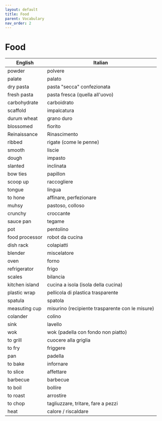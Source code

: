 ```yaml
---
layout: default
title: Food
parent: Vocabulary
nav_order: 2
---
```


# Food


| English          | Italian |
| -----------------|---------|
| powder           | polvere |
| palate           | palato |
| dry pasta        | pasta "secca" confezionata |
| fresh pasta      | pasta fresca (quella all'uovo) |
| carbohydrate     | carboidrato |
| scaffold         | impalcatura |
| durum wheat      | grano duro |
| blossomed        | fiorito |
| Reinaissance     | Rinascimento |
| ribbed           | rigate (come le penne) |
| smooth           | liscie |
| dough            | impasto |
| slanted          | inclinata |
| bow ties         | papillon |
| scoop up         | raccogliere |
| tongue           | lingua |
| to hone          | affinare, perfezionare |
| muhsy            | pastoso, colloso |
| crunchy          | croccante |
| sauce pan        | tegame |
| pot              | pentolino |
| food processor   | robot da cucina |
| dish rack        | colapiatti |
| blender          | miscelatore |
| oven             | forno |
| refrigerator     | frigo |
| scales           | bilancia |
| kitchen island   | cucina a isola (isola della cucina) |
| plastic wrap     | pellicola di plastica trasparente |
| spatula          | spatola |
| measuting cup    | misurino (recipiente trasparente con le misure) |
| colander         | colino |
| sink             | lavello |
| wok              | wok (padella con fondo non piatto) |
| to grill         | cuocere alla griglia |
| to fry           | friggere |
| pan              | padella |
| to bake          | infornare |
| to slice         | affettare |
| barbecue         | barbecue |
| to boil          | bollire |
| to roast         | arrostire |
| to chop          | tagliuzzare, tritare, fare a pezzi |
| heat             | calore / riscaldare |